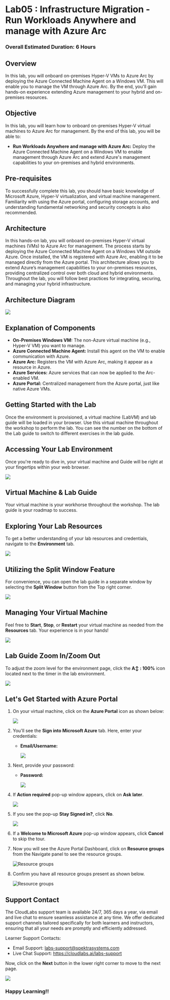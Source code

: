 # Lab05 : Infrastructure Migration - Run Workloads Anywhere and manage with Azure Arc
 
### Overall Estimated Duration: 6 Hours

## Overview
In this lab, you will onboard on-premises Hyper-V VMs to Azure Arc by deploying the Azure Connected Machine Agent on a Windows VM. This will enable you to manage the VM through Azure Arc. By the end, you'll gain hands-on experience extending Azure management to your hybrid and on-premises resources.

## Objective
In this lab, you will learn how to onboard on-premises Hyper-V virtual machines to Azure Arc for management. By the end of this lab, you will be able to:

- **Run Workloads Anywhere and manage with Azure Arc:** Deploy the Azure Connected Machine Agent on a Windows VM to enable management through Azure Arc and extend Azure's management capabilities to your on-premises and hybrid environments.

## Pre-requisites
To successfully complete this lab, you should have basic knowledge of Microsoft Azure, Hyper-V virtualization, and virtual machine management. Familiarity with using the Azure portal, configuring storage accounts, and understanding fundamental networking and security concepts is also recommended.

## Architecture
In this hands-on lab, you will onboard on-premises Hyper-V virtual machines (VMs) to Azure Arc for management. The process starts by deploying the Azure Connected Machine Agent on a Windows VM outside Azure. Once installed, the VM is registered with Azure Arc, enabling it to be managed directly from the Azure portal. This architecture allows you to extend Azure’s management capabilities to your on-premises resources, providing centralized control over both cloud and hybrid environments. Throughout the lab, you will follow best practices for integrating, securing, and managing your hybrid infrastructure.

## Architecture Diagram

   ![](./Images/akArch5.png)

## Explanation of Components

- **On-Premises Windows VM:** The non-Azure virtual machine (e.g., Hyper-V VM) you want to manage.
- **Azure Connected Machine Agent:** Install this agent on the VM to enable communication with Azure.
- **Azure Arc:** Registers the VM with Azure Arc, making it appear as a resource in Azure.
- **Azure Services:** Azure services that can now be applied to the Arc-enabled VM.
- **Azure Portal:** Centralized management from the Azure portal, just like native Azure VMs.

## Getting Started with the Lab
Once the environment is provisioned, a virtual machine (LabVM) and lab guide will be loaded in your browser. Use this virtual machine throughout the workshop to perform the lab. You can see the number on the bottom of the Lab guide to switch to different exercises in the lab guide.

## Accessing Your Lab Environment
 
Once you're ready to dive in, your virtual machine and Guide will be right at your fingertips within your web browser.

   ![](./Images/LAB5GETSTART.png)

## Virtual Machine & Lab Guide
 
Your virtual machine is your workhorse throughout the workshop. The lab guide is your roadmap to success.
 
## Exploring Your Lab Resources
 
To get a better understanding of your lab resources and credentials, navigate to the **Environment** tab.

   ![](./Images/30052025(2)new.png)
 
## Utilizing the Split Window Feature
 
For convenience, you can open the lab guide in a separate window by selecting the **Split Window** button from the Top right corner.
 
   ![](./Images/30052025(3)new.png)
 
## Managing Your Virtual Machine
 
Feel free to **Start**, **Stop**, or **Restart** your virtual machine as needed from the **Resources** tab. Your experience is in your hands!
 
  ![](./Images/30052025(4)new.png)

## Lab Guide Zoom In/Zoom Out

To adjust the zoom level for the environment page, click the **A↕ : 100%** icon located next to the timer in the lab environment.

   ![](./Images/30052025(5)new.png)
 
## Let's Get Started with Azure Portal
 
1. On your virtual machine, click on the **Azure Portal** icon as shown below:
 
    ![](./Images/GS1new.png)
 
2. You'll see the **Sign into Microsoft Azure** tab. Here, enter your credentials:
 
   - **Email/Username:** <inject key="AzureAdUserEmail"></inject>
 
      ![](./Images/GS2new.png)
 
3. Next, provide your password:
 
   - **Password:** <inject key="AzureAdUserPassword"></inject>
 
      ![](./Images/GS3new.png)

4. If **Action required** pop-up window appears, click on **Ask later**.

      ![](./Images/ask-later-01new.png)
 
4. If you see the pop-up **Stay Signed in?**, click **No**.

      ![](./Images/GS9new.png)

6. If a **Welcome to Microsoft Azure** pop-up window appears, click **Cancel** to skip the tour.

7. Now you will see the Azure Portal Dashboard, click on **Resource groups** from the Navigate panel to see the resource groups.

   ![](Images/select-rgnew.png "Resource groups")
   
8. Confirm you have all resource groups present as shown below.

   ![](Images/upimage10new.png "Resource groups")
 
## Support Contact
The CloudLabs support team is available 24/7, 365 days a year, via email and live chat to ensure seamless assistance at any time. We offer dedicated support channels tailored specifically for both learners and instructors, ensuring that all your needs are promptly and efficiently addressed.

Learner Support Contacts:

- Email Support: labs-support@spektrasystems.com
- Live Chat Support: https://cloudlabs.ai/labs-support

Now, click on the **Next** button in the lower right corner to move to the next page.

   ![](./Images/GS4new12.png)

### Happy Learning!!
